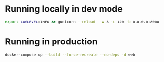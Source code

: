 # Running locally in dev mode

```bash
export LOGLEVEL=INFO && gunicorn --reload  -w 3 -t 120 -b 0.0.0.0:8000 app:app
```

# Running in production

```bash
docker-compose up --build --force-recreate --no-deps -d web
```
